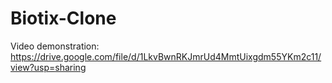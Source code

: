 # Biotix-Clone
Video demonstration: https://drive.google.com/file/d/1LkvBwnRKJmrUd4MmtUixgdm55YKm2c11/view?usp=sharing
